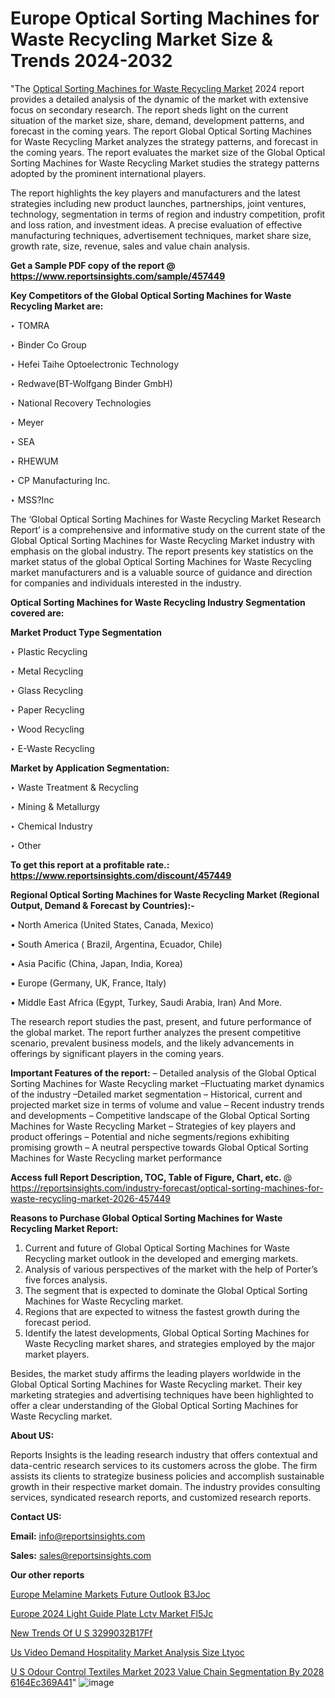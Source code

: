 # Europe Optical Sorting Machines for Waste Recycling Market Size & Trends 2024-2032

"The <a href=https://www.reportsinsights.com/sample/457449>Optical Sorting Machines for Waste Recycling Market</a> 2024 report provides a detailed analysis of the dynamic of the market with extensive focus on secondary research. The report sheds light on the current situation of the market size, share, demand, development patterns, and forecast in the coming years. The report Global Optical Sorting Machines for Waste Recycling Market analyzes the strategy patterns, and forecast in the coming years. The report evaluates the market size of the Global Optical Sorting Machines for Waste Recycling Market studies the strategy patterns adopted by the prominent international players.

The report highlights the key players and manufacturers and the latest strategies including new product launches, partnerships, joint ventures, technology, segmentation in terms of region and industry competition, profit and loss ration, and investment ideas. A precise evaluation of effective manufacturing techniques, advertisement techniques, market share size, growth rate, size, revenue, sales and value chain analysis.

<strong>Get a Sample PDF copy of the report @ <a href=https://www.reportsinsights.com/sample/457449 style=color:#0000ff;>https://www.reportsinsights.com/sample/457449</a></strong>

<strong>Key Competitors of the Global Optical Sorting Machines for Waste Recycling Market are:</strong>

‣ TOMRA

‣ Binder  Co Group

‣ Hefei Taihe Optoelectronic Technology

‣ Redwave(BT-Wolfgang Binder GmbH)

‣ National Recovery Technologies

‣ Meyer

‣ SEA

‣ RHEWUM

‣ CP Manufacturing Inc.

‣ MSS?Inc

The ‘Global Optical Sorting Machines for Waste Recycling Market Research Report’ is a comprehensive and informative study on the current state of the Global Optical Sorting Machines for Waste Recycling Market industry with emphasis on the global industry. The report presents key statistics on the market status of the global Optical Sorting Machines for Waste Recycling market manufacturers and is a valuable source of guidance and direction for companies and individuals interested in the industry.

<strong>Optical Sorting Machines for Waste Recycling Industry Segmentation covered are:</strong>

<strong>Market Product Type Segmentation</strong>

‣ Plastic Recycling

‣ Metal Recycling

‣ Glass Recycling

‣ Paper Recycling

‣ Wood Recycling

‣ E-Waste Recycling

<strong>Market by Application Segmentation:</strong>

‣ Waste Treatment & Recycling

‣ Mining & Metallurgy

‣ Chemical Industry

‣ Other

<strong>To get this report at a profitable rate.: <a href=https://www.reportsinsights.com/discount/457449 style=color:#0000ff;>https://www.reportsinsights.com/discount/457449</a></strong>

<strong>Regional Optical Sorting Machines for Waste Recycling Market (Regional Output, Demand &amp; Forecast by Countries):-</strong>

• North America (United States, Canada, Mexico)

• South America ( Brazil, Argentina, Ecuador, Chile)

• Asia Pacific (China, Japan, India, Korea)

• Europe (Germany, UK, France, Italy)

• Middle East Africa (Egypt, Turkey, Saudi Arabia, Iran) And More.

The research report studies the past, present, and future performance of the global market. The report further analyzes the present competitive scenario, prevalent business models, and the likely advancements in offerings by significant players in the coming years.

<strong>Important Features of the report:</strong>
– Detailed analysis of the Global Optical Sorting Machines for Waste Recycling market
–Fluctuating market dynamics of the industry
–Detailed market segmentation
– Historical, current and projected market size in terms of volume and value
– Recent industry trends and developments
– Competitive landscape of the Global Optical Sorting Machines for Waste Recycling Market
– Strategies of key players and product offerings
– Potential and niche segments/regions exhibiting promising growth
– A neutral perspective towards Global Optical Sorting Machines for Waste Recycling market performance

<strong>Access full Report Description, TOC, Table of Figure, Chart, etc. </strong>@   <a href=https://reportsinsights.com/industry-forecast/optical-sorting-machines-for-waste-recycling-market-2026-457449 style=color:#0000ff;>https://reportsinsights.com/industry-forecast/optical-sorting-machines-for-waste-recycling-market-2026-457449</a>

<strong>Reasons to Purchase Global Optical Sorting Machines for Waste Recycling Market Report:</strong>
1. Current and future of Global Optical Sorting Machines for Waste Recycling market outlook in the developed and emerging markets.
2. Analysis of various perspectives of the market with the help of Porter’s five forces analysis.
3. The segment that is expected to dominate the Global Optical Sorting Machines for Waste Recycling market.
4. Regions that are expected to witness the fastest growth during the forecast period.
5. Identify the latest developments, Global Optical Sorting Machines for Waste Recycling market shares, and strategies employed by the major market players.

Besides, the market study affirms the leading players worldwide in the Global Optical Sorting Machines for Waste Recycling market. Their key marketing strategies and advertising techniques have been highlighted to offer a clear understanding of the Global Optical Sorting Machines for Waste Recycling market.

<strong><strong>About US</strong>:</strong>

Reports Insights is the leading research industry that offers contextual and data-centric research services to its customers across the globe. The firm assists its clients to strategize business policies and accomplish sustainable growth in their respective market domain. The industry provides consulting services, syndicated research reports, and customized research reports.

<strong>Contact US:</strong>

<p class=><b>Email:</b> <a href=mailto:info@reportsinsights.com>info@reportsinsights.com</a></p>
<p class=><b>Sales:</b> <a href=mailto:sales@reportsinsights.com>sales@reportsinsights.com</a></p>

<strong>Our other reports</strong>

<a href=https://www.linkedin.com/pulse/europe-melamine-markets-future-outlook-b3joc/>Europe Melamine Markets Future Outlook B3Joc</a>

<a href=https://www.linkedin.com/pulse/europe-2024-light-guide-plate-lctv-market-fl5jc/>Europe 2024 Light Guide Plate Lctv Market Fl5Jc</a>

<a href=https://medium.com/@a86515711/new-trends-of-u-s-3299032b17ff>New Trends Of U S 3299032B17Ff</a>

<a href=https://www.linkedin.com/pulse/us-video-demand-hospitality-market-analysis-size-ltyoc/>Us Video Demand Hospitality Market Analysis Size Ltyoc</a>

<a href=https://medium.com/@swatiga40/u-s-odour-control-textiles-market-2023-value-chain-segmentation-by-2028-6164ec369a41>U S Odour Control Textiles Market 2023 Value Chain Segmentation By 2028 6164Ec369A41</a>"
![image](https://github.com/Jaayaachit/RIResearch/assets/158452289/fd6552bb-3bcf-4eea-b292-b7d450781ce5)
